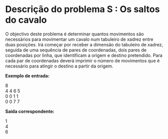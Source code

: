 # Descrição do problema S : Os saltos do cavalo

O objectivo deste problema é determinar quantos movimentos são necessários para movimentar um cavalo num tabuleiro de xadrez entre duas posições. Irá começar por receber a dimensão do tabuleiro de xadrez, seguida de uma sequência de pares de coordenadas, dois pares de coordenadas por linha, que identificam a origem e destino pretendido. Para cada par de coordenadas deverá imprimir o número de movimentos que é necessário para atingir o destino a partir da origem.  

**Exemplo de entrada:**  

8  
4 4 6 5  
0 0 1 1  
0 0 7 7  

**Saída correspondente:**  

1  
4  
6